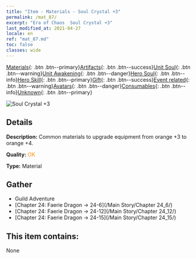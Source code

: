 ```yaml
---
title: "Item - Materials - Soul Crystal +3"
permalink: /mat_87/
excerpt: "Era of Chaos  Soul Crystal +3"
last_modified_at: 2021-04-27
locale: en
ref: "mat_87.md"
toc: false
classes: wide
---
```

 [Materials](/Items/){: .btn .btn--primary}[Artifacts](/Items/Artifacts/){: .btn .btn--success}[Unit Soul](/Items/UnitSoul/){: .btn .btn--warning}[Unit Awakening](/Items/UnitAwakening/){: .btn .btn--danger}[Hero Soul](/Items/HeroSoul/){: .btn .btn--info}[Hero Skill](/Items/HeroSkill/){: .btn .btn--primary}[Gift](/Items/Gift/){: .btn .btn--success}[Event related](/Items/Events/){: .btn .btn--warning}[Avatars](/Items/Avatars/){: .btn .btn--danger}[Consumables](/Items/Consumables/){: .btn .btn--info}[Unknown](/Items/Unknown/){: .btn .btn--primary}

 ![Soul Crystal +3](/images/t/i_cailiao_shuijing3.png)

## Details
 **Description:** Common materials to upgrade equipment from orange +3 to orange +4.

 **Quality:** <span style="color: #FF8C00">OK</span>

 **Type:** Material

## Gather

*    Guild Adventure 
*    [Chapter 24: Faerie Dragon -> 24-6](/Main Story/Chapter 24_6/) 
*    [Chapter 24: Faerie Dragon -> 24-12](/Main Story/Chapter 24_12/) 
*    [Chapter 24: Faerie Dragon -> 24-15](/Main Story/Chapter 24_15/) 

## This item contains:

  None

